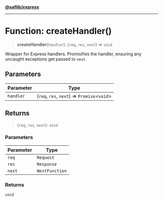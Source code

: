 [**@saflib/express**](../index.md)

***

# Function: createHandler()

> **createHandler**(`handler`): (`req`, `res`, `next`) => `void`

Wrapper for Express handlers. Promisifies the handler, ensuring any uncaught
exceptions get passed to `next`.

## Parameters

| Parameter | Type |
| ------ | ------ |
| `handler` | (`req`, `res`, `next`) => `Promise`\<`void`\> |

## Returns

> (`req`, `res`, `next`): `void`

### Parameters

| Parameter | Type |
| ------ | ------ |
| `req` | `Request` |
| `res` | `Response` |
| `next` | `NextFunction` |

### Returns

`void`
